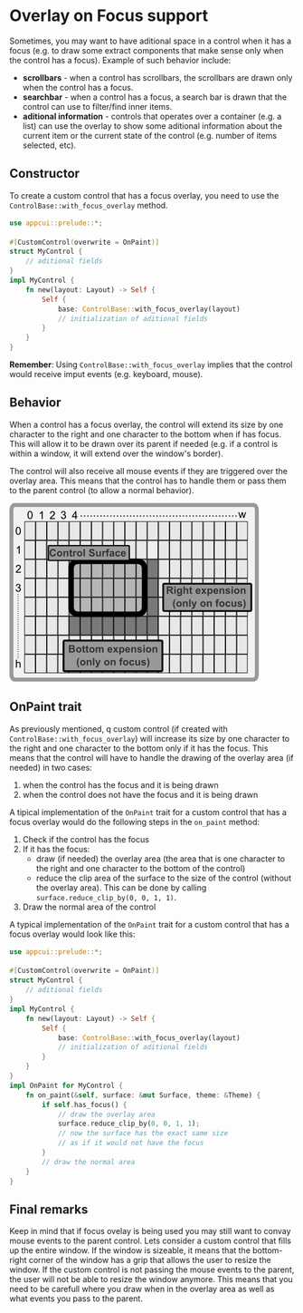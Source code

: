 # Overlay on Focus support

Sometimes, you may want to have aditional space in a control when it has a focus (e.g. to draw some extract components that make sense only when the control has a focus). Example of such behavior include:
* **scrollbars** - when a control has scrollbars, the scrollbars are drawn only when the control has a focus.
* **searchbar** - when a control has a focus, a search bar is drawn that the control can use to filter/find inner items.
* **aditional information** - controls that operates over a container (e.g. a list) can use the overlay to show some aditional information about the current item or the current state of the control (e.g. number of items selected, etc).

## Constructor

To create a custom control that has a focus overlay, you need to use the `ControlBase::with_focus_overlay` method. 

```rs
use appcui::prelude::*;

#[CustomControl(overwrite = OnPaint)]
struct MyControl {
    // aditional fields
}
impl MyControl {
    fn new(layout: Layout) -> Self {
        Self { 
            base: ControlBase::with_focus_overlay(layout) 
            // initialization of aditional fields
        }
    }
}
```

**Remember**: Using `ControlBase::with_focus_overlay` implies that the control would receive imput events (e.g. keyboard, mouse).

## Behavior 

When a control has a focus overlay, the control will extend its size by one character to the right and one character to the bottom when if has focus. This will allow it to be drawn over its parent if needed (e.g. if a control is within a window, it will extend over the window's border). 

The control will also receive all mouse events if they are triggered over the overlay area. This means that the control has to handle them or pass them to the parent control (to allow a normal behavior).

<img src="img/focus_overlay.png" />

## OnPaint trait

As previously mentioned, q custom control (if created with `ControlBase::with_focus_overlay`) will increase its size by one character to the right and one character to the bottom only if it has the focus. This means that the control will have to handle the drawing of the overlay area (if needed) in two cases:
1. when the control has the focus and it is being drawn
2. when the control does not have the focus and it is being drawn
   
A tipical implementation of the `OnPaint` trait for a custom control that has a focus overlay would do the following steps in the `on_paint` method:
1. Check if the control has the focus
2. If it has the focus:
   * draw (if needed) the overlay area (the area that is one character to the right and one character to the bottom of the control)
   * reduce the clip area of the surface to the size of the control (without the overlay area). This can be done by calling `surface.reduce_clip_by(0, 0, 1, 1)`.
3. Draw the normal area of the control

A typical implementation of the `OnPaint` trait for a custom control that has a focus overlay would look like this:

```rs
use appcui::prelude::*;

#[CustomControl(overwrite = OnPaint)]
struct MyControl {
    // aditional fields
}
impl MyControl {
    fn new(layout: Layout) -> Self {
        Self { 
            base: ControlBase::with_focus_overlay(layout) 
            // initialization of aditional fields
        }
    }
}
impl OnPaint for MyControl {
    fn on_paint(&self, surface: &mut Surface, theme: &Theme) {
        if self.has_focus() {
            // draw the overlay area
            surface.reduce_clip_by(0, 0, 1, 1);
            // now the surface has the exact same size 
            // as if it would not have the focus
        }   
        // draw the normal area
    }
}
```

## Final remarks

Keep in mind that if focus ovelay is being used you may still want to convay mouse events to the parent control. Lets consider a custom control that fills up the entire window. If the window is sizeable, it means that the bottom-right corner of the window has a grip that allows the user to resize the window. If the custom control is not passing the mouse events to the parent, the user will not be able to resize the window anymore. This means that you need to be carefull where you draw when in the overlay area as well as what events you pass to the parent.

